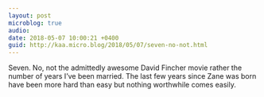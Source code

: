 ```yaml
---
layout: post
microblog: true
audio: 
date: 2018-05-07 10:00:21 +0400
guid: http://kaa.micro.blog/2018/05/07/seven-no-not.html
---
```

Seven. No, not the admittedly awesome David Fincher movie rather the number of years I’ve been married. The last few years since Zane was born have been more hard than easy but nothing worthwhile comes easily.
